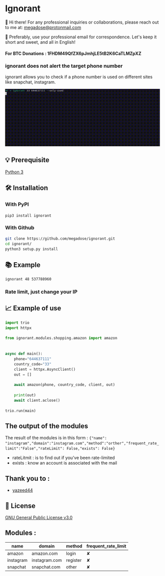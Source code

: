 # Ignorant
👋 Hi there! For any professional inquiries or collaborations, please reach out to me at:
megadose@protonmail.com

📧 Preferably, use your professional email for correspondence. Let's keep it short and sweet, and all in English!
#### For BTC Donations : 1FHDM49QfZX6pJmhjLE5tB2K6CaTLMZpXZ
### ignorant does not alert the target phone number
ignorant allows you to check if a phone number is used on different sites like snapchat, instagram.

![](https://github.com/megadose/gif-demo/raw/master/ignorant-demo.gif)
## 💡 Prerequisite
[Python 3](https://www.python.org/downloads/release/python-370/)

## 🛠️ Installation
### With PyPI

```pip3 install ignorant```

### With Github

```bash
git clone https://github.com/megadose/ignorant.git
cd ignorant/
python3 setup.py install
```

## 📚 Example

```bash
ignorant 48 537788960
```


### Rate limit, just change your IP

## 📈 Example of use

```python
import trio
import httpx

from ignorant.modules.shopping.amazon import amazon


async def main():
    phone="644637111"
    country_code="33"
    client = httpx.AsyncClient()
    out = []

    await amazon(phone, country_code, client, out)

    print(out)
    await client.aclose()

trio.run(main)
```


## The output of the modules
The result of the modules is in this form : ```{"name": "instagram","domain":"instagram.com","method":"orther","frequent_rate_limit":"False","rateLimit": False,"exists": False}```
- rateLitmit : is to find out if you've been rate-limited
- exists : know an account is associated with the mail

## Thank you to :
- [yazeed44](https://github.com/yazeed44)

## 📝 License

[GNU General Public License v3.0](https://www.gnu.org/licenses/gpl-3.0.fr.html)

## Modules :
| name                | domain                                 | method            | frequent_rate_limit |
| ------------------- | -------------------------------------- | ----------------- | ------------------- |
| amazon              | amazon.com                             | login             |     ✘               |
| instagram           | instagram.com                          | register          |     ✘               |
| snapchat            | snapchat.com                           | other             |     ✘               |

